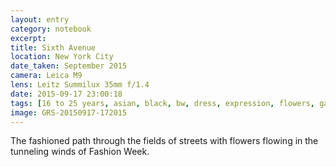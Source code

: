 ```yaml
--- 
layout: entry
category: notebook
excerpt:
title: Sixth Avenue
location: New York City
date_taken: September 2015
camera: Leica M9
lens: Leitz Summilux 35mm f/1.4
date: 2015-09-17 23:00:18
tags: [16 to 25 years, asian, black, bw, dress, expression, flowers, gaze, girls, orchids, street, walk, walking]
image: GRS-20150917-172015
---
```

The fashioned path through the fields of streets with flowers flowing in the tunneling winds of Fashion Week.